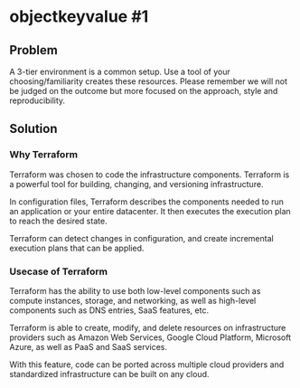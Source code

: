 # objectkeyvalue #1

## Problem

A 3-tier environment is a common setup. Use a tool of your choosing/familiarity creates these resources. Please remember we will not be judged on the outcome but more focused on the approach, style and reproducibility.

## Solution

### Why Terraform

Terraform was chosen to code the infrastructure components. Terraform is a powerful tool for building, changing, and versioning infrastructure.

In configuration files, Terraform describes the components needed to run an application or your entire datacenter. It then executes the execution plan to reach the desired state. 

Terraform can detect changes in configuration, and create incremental execution plans that can be applied.

### Usecase of Terraform

Terraform has the ability to use both low-level components such as compute instances, storage, and networking, as well as high-level components such as DNS entries, SaaS features, etc.

Terraform is able to create, modify, and delete resources on infrastructure providers such as Amazon Web Services, Google Cloud Platform, Microsoft Azure, as well as PaaS and SaaS services.

With this feature, code can be ported across multiple cloud providers and standardized infrastructure can be built on any cloud.

